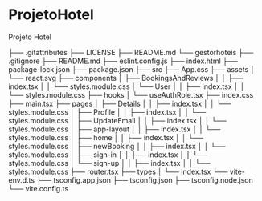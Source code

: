 # ProjetoHotel
 Projeto Hotel


├── .gitattributes
├── LICENSE
├── README.md
└── gestorhoteis
    ├── .gitignore
    ├── README.md
    ├── eslint.config.js
    ├── index.html
    ├── package-lock.json
    ├── package.json
    ├── src
        ├── App.css
        ├── assets
        │   └── react.svg
        ├── components
        │   ├── BookingsAndReviews
        │   │   ├── index.tsx
        │   │   └── styles.module.css
        │   └── User
        │   │   ├── index.tsx
        │   │   └── styles.module.css
        ├── hooks
        │   └── useAuthRole.tsx
        ├── index.css
        ├── main.tsx
        ├── pages
        │   ├── Details
        │   │   ├── index.tsx
        │   │   └── styles.module.css
        │   ├── Profile
        │   │   ├── index.tsx
        │   │   └── styles.module.css
        │   ├── UpdateEmail
        │   │   ├── index.tsx
        │   │   └── styles.module.css
        │   ├── app-layout
        │   │   ├── index.tsx
        │   │   └── styles.module.css
        │   ├── home
        │   │   ├── index.tsx
        │   │   └── styles.module.css
        │   ├── newBooking
        │   │   ├── index.tsx
        │   │   └── styles.module.css
        │   ├── sign-in
        │   │   ├── index.tsx
        │   │   └── styles.module.css
        │   └── sign-up
        │   │   ├── index.tsx
        │   │   └── styles.module.css
        ├── router.tsx
        ├── types
        │   └── index.tsx
        └── vite-env.d.ts
    ├── tsconfig.app.json
    ├── tsconfig.json
    ├── tsconfig.node.json
    └── vite.config.ts
